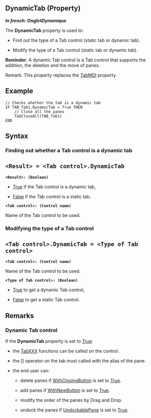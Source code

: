 


## DynamicTab (Property)

***In french: OngletDynamique***
	



<a name="XUse"></a>
<a name="Use"></a>
<a name="description"></a>
The **DynamicTab** property is used to: 

- Find out the type of a Tab control (static tab or dynamic tab). 

- Modify the type of a Tab control (static tab or dynamic tab). 




**Reminder**: A dynamic Tab control is a Tab control that supports the addition, the deletion and the move of panes.

Remark: This property replaces the [TabMDI](../Proprietes/1000021471.md) property.
<a name="Example1"></a>
<a name="sample_code"></a>

## Example


```wl
// Checks whether the tab is a dynamic tab
IF TAB_Tab1.DynamicTab = True THEN
	// Close all the panes
	TabCloseAll(TAB_Tab1)
END
```

<a name="XSYNTAX"></a>

## Syntax
<a name="SYNTAX1"></a>

### Finding out whether a Tab control is a dynamic tab

`<Result> = <Tab control>.DynamicTab`
---

**`<Result>: (Boolean)`**



- <u><u><u><u>True</u></u></u></u> if the Tab control is a dynamic tab, 

- <u><u><u><u>False</u></u></u></u> if the Tab control is a static tab. 




**`<Tab control>: (Control name)`**

Name of the Tab control to be used. 


<a name="SYNTAX2"></a>

### Modifying the type of a Tab control

`<Tab control>.DynamicTab = <Type of Tab control>`
---

**`<Tab control>: (Control name)`**

Name of the Tab control to be used. 

**`<Type of Tab control>: (Boolean)`**



- <u><u><u><u>True</u></u></u></u> to get a dynamic Tab control, 

- <u><u><u><u>False</u></u></u></u> to get a static Tab control. 






<a name="NOTE0"></a>
<a name="NOTE0_1"></a>

## Remarks


### Dynamic Tab control
<a name="dynamic_tab_control_ELTPARAGRAPHE000065"></a>

If the **DynamicTab** property is set to <u><u><u><u>True</u></u></u></u>: 

- the [TabXXX](../WDLang1/1000021391.md) functions can be called on the control.

- the [] operator on the tab must called with the alias of the pane. 

- the end user can: 

	- delete panes if [WithClosingButton](../Proprietes/1000021374.md) is set to <u><u><u><u>True</u></u></u></u>. 

	- add panes if [WithNewButton](../Proprietes/1000021377.md) is set to <u><u><u><u>True</u></u></u></u>.

	- modify the order of the panes by Drag and Drop. 

	- undock the panes if [UndockablePane](../Proprietes/1000021382.md) is set to <u><u><u><u>True</u></u></u></u>.








